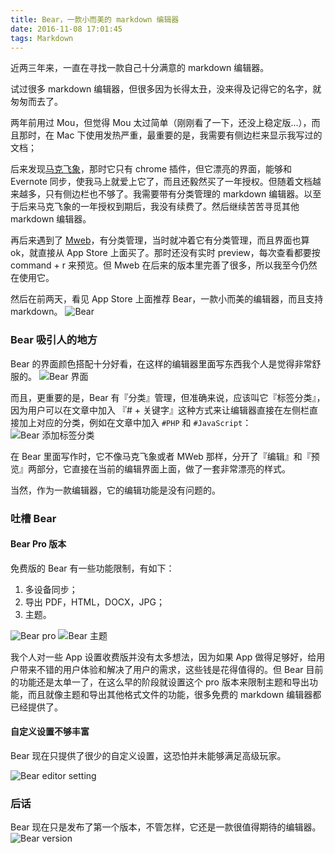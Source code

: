 ```yaml
---
title: Bear，一款小而美的 markdown 编辑器
date: 2016-11-08 17:01:45
tags: Markdown 
---
```


近两三年来，一直在寻找一款自己十分满意的 markdown 编辑器。

试过很多 markdown 编辑器，但很多因为长得太丑，没来得及记得它的名字，就匆匆而去了。

两年前用过 Mou，但觉得 Mou 太过简单（刚刚看了一下，还没上稳定版...），而且那时，在 Mac 下使用发热严重，最重要的是，我需要有侧边栏来显示我写过的文档；

后来发现[马克飞象](https://maxiang.io)，那时它只有 chrome 插件，但它漂亮的界面，能够和 Evernote 同步，使我马上就爱上它了，而且还毅然买了一年授权。但随着文档越来越多，只有侧边栏也不够了。我需要带有分类管理的 markdown 编辑器。以至于后来马克飞象的一年授权到期后，我没有续费了。然后继续苦苦寻觅其他 markdown 编辑器。

再后来遇到了 [Mweb](https://itunes.apple.com/cn/app/mweb-pro-markdown-writing/id954188948?l=zh&ls=1&mt=12)，有分类管理，当时就冲着它有分类管理，而且界面也算 ok，就直接从 App Store 上面买了。那时还没有实时 preview，每次查看都要按 command + r 来预览。但 Mweb 在后来的版本里完善了很多，所以我至今仍然在使用它。

<!-- more -->

然后在前两天，看见 App Store 上面推荐 Bear，一款小而美的编辑器，而且支持 markdown。
![Bear](https://www.fengzifz.com/images/bear-02.png)

### Bear 吸引人的地方
Bear 的界面颜色搭配十分好看，在这样的编辑器里面写东西我个人是觉得非常舒服的。
![Bear 界面](https://www.fengzifz.com/images/bear-03.png)

而且，更重要的是，Bear 有『分类』管理，但准确来说，应该叫它『标签分类』，因为用户可以在文章中加入 『# + 关键字』这种方式来让编辑器直接在左侧栏直接加上对应的分类，例如在文章中加入 `#PHP` 和 `#JavaScript`：
![Bear 添加标签分类](https://www.fengzifz.com/images/bear-04.png)

在 Bear 里面写作时，它不像马克飞象或者 MWeb 那样，分开了『编辑』和『预览』两部分，它直接在当前的编辑界面上面，做了一套非常漂亮的样式。

当然，作为一款编辑器，它的编辑功能是没有问题的。

### 吐槽 Bear

#### Bear Pro 版本
免费版的 Bear 有一些功能限制，有如下：
1. 多设备同步；
2. 导出 PDF，HTML，DOCX，JPG；
3. 主题。

![Bear pro](https://www.fengzifz.com/images/bear-05.png)
![Bear 主题](https://www.fengzifz.com/images/bear-06.png)

我个人对一些 App 设置收费版并没有太多想法，因为如果 App 做得足够好，给用户带来不错的用户体验和解决了用户的需求，这些钱是花得值得的。但 Bear 目前的功能还是太单一了，在这么早的阶段就设置这个 pro 版本来限制主题和导出功能，而且就像主题和导出其他格式文件的功能，很多免费的 markdown 编辑器都已经提供了。

#### 自定义设置不够丰富
Bear 现在只提供了很少的自定义设置，这恐怕并未能够满足高级玩家。

![Bear editor setting](https://www.fengzifz.com/images/bear-07.png)


### 后话
Bear 现在只是发布了第一个版本，不管怎样，它还是一款很值得期待的编辑器。
![Bear version](https://www.fengzifz.com/images/bear-01.png)









